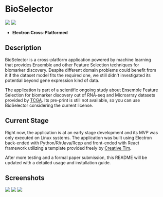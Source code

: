 # BioSelector

![](https://img.shields.io/badge/python-v3.7-blue)
![](https://img.shields.io/badge/R-v3.6-orange)

* **Electron Cross-Platformed** 

## Description

BioSelector is a cross-platform application powered by machine learning that provides Ensemble and other Feature Selection
techniques for biomarker discovery. Despite different domain problems could benefit from it if the dataset model fits the
required one, we still didn't investigated its potential beyond gene expression kind of data.

The application is part of a scientific ongoing study about Ensemble Feature Selection for biomarker discovery out of 
RNA-seq and Microarray datasets provided by [TCGA][tcga]. Its pre-print is still not available, so you can use BioSelector
considering the current license.


## Current Stage

Right now, the application is at an early stage development and its MVP was only executed on Linux systems. 
The application was built using Electron back-ended with Python/R/rJava/Rcpp and front-ended with React framework utilizing a
template provided freely by [Creative Tim][creative-tim].

After more testing and a formal paper submission, this README will be updated with a detailed usage and installation guide. 


## Screenshots

<img src="./Screenshots/datasets.jpg" />
<img src="./Screenshots/experiments-add.jpg" />
<img src="./Screenshots/experiments-root.jpg" />




[creative-tim]: https://www.creative-tim.com/
[tcga]: https://www.cancer.gov/about-nci/organization/ccg/research/structural-genomics/tcga
